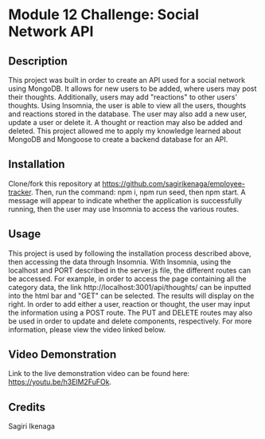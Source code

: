 # Module 12 Challenge: Social Network API

## Description

This project was built in order to create an API used for a social network using MongoDB. It allows for new users to be added, where users may post their thoughts. Additionally, users may add "reactions" to other users' thoughts. Using Insomnia, the user is able to view all the users, thoughts and reactions stored in the database. The user may also add a new user, update a user or delete it. A thought or reaction may also be added and deleted. This project allowed me to apply my knowledge learned about MongoDB and Mongoose to create a backend database for an API. 

## Installation

Clone/fork this repository at https://github.com/sagirikenaga/employee-tracker. Then, run the command: npm i, npm run seed, then npm start. A message will appear to indicate whether the application is successfully running, then the user may use Insomnia to access the various routes. 

## Usage

This project is used by following the installation process described above, then accessing the data through Insomnia. With Insomnia, using the localhost and PORT described in the server.js file, the different routes can be accessed. For example, in order to access the page containing all the category data, the link http://localhost:3001/api/thoughts/ can be inputted into the html bar and "GET" can be selected. The results will display on the right. In order to add either a user, reaction or thought, the user may input the information using a POST route. The PUT and DELETE routes may also be used in order to update and delete components, respectively. For more information, please view the video linked below.

## Video Demonstration

Link to the live demonstration video can be found here: https://youtu.be/h3ElM2FuFOk.

## Credits

Sagiri Ikenaga
